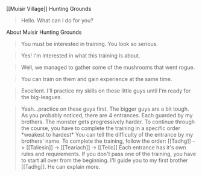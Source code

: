 [[Muisir Village]] Hunting Grounds

> Hello. What can I do for you?

About Muisir Hunting Grounds
> You must be interested in training. You look so serious.

> Yes! I'm interested in what this training is about.

> Well, we managed to gather some of the mushrooms that went rogue.

> You can train on them and gain experience at the same time.

> Excellent. I'll practice my skills on these little guys until I'm ready for the big-leagues.

> Yeah...practice on these guys first. The bigger guys are a bit tough.
> As you probably noticed, there are 4 entrances. Each guarded by my brothers. The monster gets progressively harder.
> To continue through the course, you have to complete the training in a specific order \*weakest to hardest\*
> You can tell the difficulty of the entrance by my brothers' name.
> To complete the training, follow the order: [[Tadhg]] -> [[Taliesin]] -> [[Teariach]] -> [[Teilo]]
> Each entrance has it's own rules and requirements. If you don't pass one of the training, you have to start all over from the beginning.
> I'll guide you to my first brother [[Tadhg]]. He can explain more.
